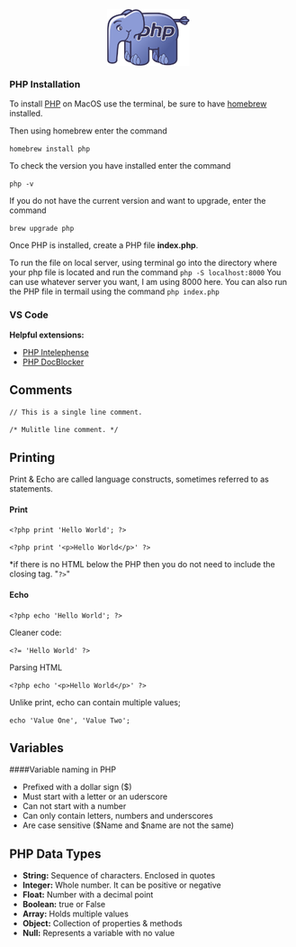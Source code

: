 <div 
style="display: flex;
  justify-content: center;"
>
<img 
src="images/php_logo.png"
alt="PHP Elephant Logo"
style="float: left; margin-right: 10px; height: 100px; width: auto;"
/>

</div>



### PHP Installation

To install [PHP](https://www.php.net/) on MacOS use the terminal, be sure to have [homebrew](https://brew.sh/) installed. 

Then using homebrew enter the command 

`homebrew install php` 

To check the version you have installed enter the command 

`php -v`

If you do not have the current version and want to upgrade, enter the command 

`brew upgrade php`

Once PHP is installed, create a PHP file **index.php**.

To run the file on local server, using terminal go into the directory where your php file is located and run the command `php -S localhost:8000` You can use whatever server you want, I am using 8000 here. 
You can also run the PHP file in termail using the command `php index.php`


### VS Code

**Helpful extensions:**

* [PHP Intelephense](https://intelephense.com/)
* [PHP DocBlocker](https://marketplace.visualstudio.com/items?itemName=neilbrayfield.php-docblocker)




## Comments

`// This is a single line comment.` 

`/*
Mulitle line comment.
*/`

## Printing

Print & Echo are called language constructs, sometimes referred to as statements.

#### Print

`<?php print 'Hello World'; ?>`

`<?php print '<p>Hello World</p>' ?>`

*if there is no HTML below the PHP then you do not need to include the closing tag. "`?>`"

#### Echo

`<?php echo 'Hello World'; ?>`

Cleaner code:

`<?= 'Hello World' ?>`

Parsing HTML

`<?php echo '<p>Hello World</p>' ?>`

Unlike print, echo can contain multiple values;

`echo 'Value One', 'Value Two';`

## Variables
####Variable naming in PHP
* Prefixed with a dollar sign ($)
* Must start with a letter or an uderscore
* Can not start with a number
* Can only contain letters, numbers and underscores
* Are case sensitive ($Name and $name are not the same)

## PHP Data Types

* **String:** Sequence of characters. Enclosed in quotes
* **Integer:** Whole number. It can be positive or negative
* **Float:** Number with a decimal point
* **Boolean:** true or False
* **Array:** Holds multiple values
* **Object:** Collection of properties & methods
* **Null:** Represents a variable with no value









































































































